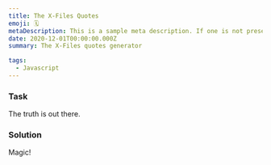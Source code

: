```yaml
---
title: The X-Files Quotes
emoji: 🗓
metaDescription: This is a sample meta description. If one is not present in your page/project's front matter, the default metadata.desciption will be used instead.
date: 2020-12-01T00:00:00.000Z
summary: The X-Files quotes generator

tags:
  - Javascript
---
```


### Task

The truth is out there.

### Solution

Magic!
